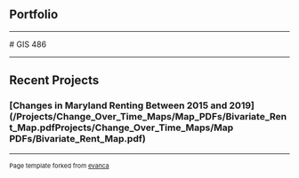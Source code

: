 ## Portfolio

---
<link type="text/css" rel="stylesheet" href="/style.css" />
# GIS 486 

---
## Recent Projects

### [Changes in Maryland Renting Between 2015 and 2019](/Projects/Change_Over_Time_Maps/Map_PDFs/Bivariate_Rent_Map.pdfProjects/Change_Over_Time_Maps/Map PDFs/Bivariate_Rent_Map.pdf)



---
<p style="font-size:11px">Page template forked from <a href="https://github.com/evanca/quick-portfolio">evanca</a></p>
<!-- Remove above link if you don't want to attibute -->

